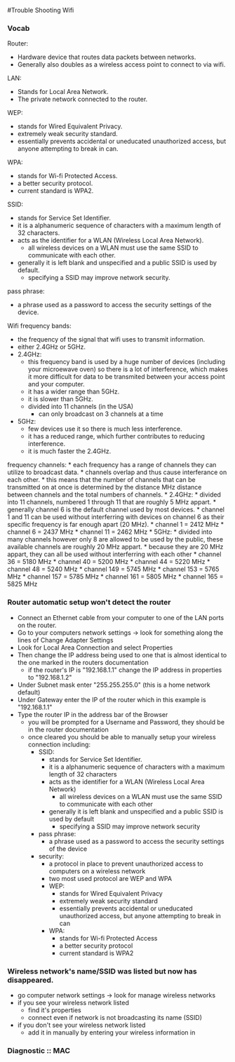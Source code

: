 #Trouble Shooting Wifi

### Vocab

Router: 
 * Hardware device that routes data packets between networks. 
 * Generally also doubles as a wireless access point to connect to via wifi. 

LAN: 
 * Stands for Local Area Network.
 * The private network connected to the router.

WEP:
 * stands for Wired Equivalent Privacy.
 * extremely weak security standard.
 * essentially prevents accidental or uneducated unauthorized access, but anyone attempting to break in can.

WPA: 
 * stands for Wi-fi Protected Access.
 * a better security protocol.
 * current standard is WPA2.

SSID:
 * stands for Service Set Identifier.
 * it is a alphanumeric sequence of characters with a maximum length of 32 characters.
 * acts as the identifier for a WLAN (Wireless Local Area Network).
	* all wireless devices on a WLAN must use the same SSID to communicate with each other.
 * generally it is left blank and unspecified and a public SSID is used by default.
	* specifying a SSID may improve network security.

pass phrase: 
 * a phrase used as a password to access the security settings of the device.

Wifi frequency bands:
 * the frequency of the signal that wifi uses to transmit information.
 * either 2.4GHz or 5GHz.
 * 2.4GHz: 
 	* this frequency band is used by a huge number of devices (including your microewave oven) so there is a lot of interference, which makes it more difficult for data to be transmited between your access point and your computer. 
 	* it has a wider range than 5GHz. 
 	* it is slower than 5GHz.
 	* divided into 11 channels (in the USA)
 		* can only broadcast on 3 channels at a time
 * 5GHz: 
 	* few devices use it so there is much less interference.
 	* it has a reduced range, which further contributes to reducing interference.
 	* it is much faster the 2.4GHz.

frequency channels: 
	* each frequency has a range of channels they can utilize to broadcast data. 
	* channels overlap and thus cause interferance on each other. 
		* this means that the number of channels that can be transmitted on at once is determined by the distance MHz distance between channels and the total numbers of channels. 
	* 2.4GHz:
		* divided into 11 channels, numbered 1 through 11 that are roughly 5 MHz appart. 
		* generally channel 6 is the default channel used by most devices. 
		* channel 1 and 11 can be used without interferring with devices on channel 6 as their specific frequency is far enough apart (20 MHz). 
			* channel 1 = 2412 MHz
			* channel 6 = 2437 MHz 
			* channel 11 = 2462 MHz
	* 5GHz:
		* divided into many channels however only 8 are allowed to be used by the public, these available channels are roughly 20 MHz appart.
		* because they are 20 MHz appart, they can all be used without interferring with each other 
			* channel 36 = 5180 MHz
			* channel 40 = 5200 MHz
			* channel 44 = 5220 MHz
			* channel 48 = 5240 MHz
			* channel 149 = 5745 MHz
			* channel 153 = 5765 MHz
			* channel 157 = 5785 MHz
			* channel 161 = 5805 MHz
			* channel 165 = 5825 MHz


### Router automatic setup won't detect the router 
 * Connect an Ethernet cable from your computer to one of the LAN ports on the router.
 * Go to your computers network settings -> look for something along the lines of Change Adapter Settings
 * Look for Local Area Connection and select Properties
 * Then change the IP address being used to one that is almost identical to the one marked in the routers documentation
 	* if the router's IP is "192.168.1.1" change the IP address in properties to "192.168.1.2"
 * Under Subnet mask enter "255.255.255.0" (this is a home network default)
 * Under Gateway enter the IP of the router which in this example is "192.168.1.1"
 * Type the router IP in the address bar of the Browser 
 	* you will be prompted for a Username and Password, they should be in the router documentation 
 	* once cleared you should be able to manually setup your wireless connection including: 
 		* SSID:
 			* stands for Service Set Identifier.
 			* it is a alphanumeric sequence of characters with a maximum length of 32 characters 
 			* acts as the identifier for a WLAN (Wireless Local Area Network)
 				* all wireless devices on a WLAN must use the same SSID to communicate with each other 	
 			* generally it is left blank and unspecified and a public SSID is used by default 
 				* specifying a SSID may improve network security 
 		* pass phrase: 
 			* a phrase used as a password to access the security settings of the device 
 		* security: 
 			* a protocol in place to prevent unauthorized access to computers on a wireless network 
 			* two most used protocol are WEP and WPA
 			* WEP:
 				* stands for Wired Equivalent Privacy 
 				* extremely weak security standard 
 				* essentially prevents accidental or uneducated unauthorized access, but anyone attempting to break in can
 			* WPA: 
 				* stands for Wi-fi Protected Access
 				* a better security protocol 
 				* current standard is WPA2 

### Wireless network's name/SSID was listed but now has disappeared.
 * go computer network settings -> look for manage wireless networks 
 * if you see your wireless network listed
 	* find it's properties 
 	* connect even if network is not broadcasting its name (SSID)
 * if you don't see your wireless network listed 
	* add it in manually by entering your wireless information in 









### Diagnostic :: MAC 



